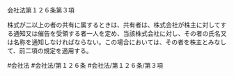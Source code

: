 会社法第１２６条第３項

株式が二以上の者の共有に属するときは、共有者は、株式会社が株主に対してする通知又は催告を受領する者一人を定め、当該株式会社に対し、その者の氏名又は名称を通知しなければならない。この場合においては、その者を株主とみなして、前二項の規定を適用する。

#会社法
#会社法/第１２６条
#会社法/第１２６条/第３項
